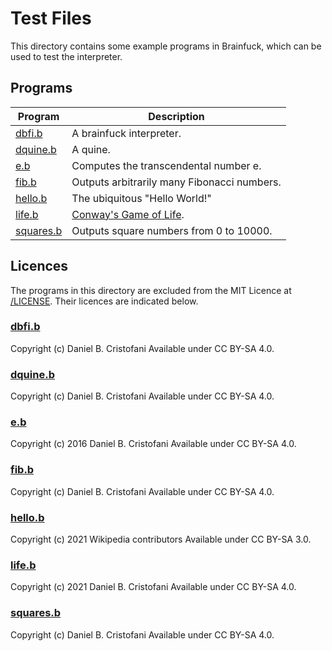 # Test Files

This directory contains some example programs in Brainfuck, which can be used to test the interpreter.

## Programs

| Program                      | Description                                                                     |
| ---------------------------- | ------------------------------------------------------------------------------- |
| [dbfi.b](/test/dbfi.b)       | A brainfuck interpreter.                                                        |
| [dquine.b](/test/dquine.b)   | A quine.                                                                        |
| [e.b](/test/e.b)             | Computes the transcendental number e.                                           |
| [fib.b](/test/fib.b)         | Outputs arbitrarily many Fibonacci numbers.                                     |
| [hello.b](/test/hello.b)     | The ubiquitous "Hello World!"                                                   |
| [life.b](/test/life.b)       | [Conway's Game of Life](https://en.wikipedia.org/wiki/Conway%27s_Game_of_Life). |
| [squares.b](/test/squares.b) | Outputs square numbers from 0 to 10000.                                         |

## Licences

The programs in this directory are excluded from the MIT Licence at [/LICENSE](/LICENSE). Their licences are indicated below.

### [dbfi.b](/test/dbfi.b)

Copyright (c) Daniel B. Cristofani
Available under CC BY-SA 4.0.

### [dquine.b](/test/dquine.b)

Copyright (c) Daniel B. Cristofani
Available under CC BY-SA 4.0.

### [e.b](/test/e.b)

Copyright (c) 2016 Daniel B. Cristofani
Available under CC BY-SA 4.0.

### [fib.b](/test/fib.b)

Copyright (c) Daniel B. Cristofani
Available under CC BY-SA 4.0.

### [hello.b](/test/hello.b)

Copyright (c) 2021 Wikipedia contributors
Available under CC BY-SA 3.0.

### [life.b](/test/life.b)

Copyright (c) 2021 Daniel B. Cristofani
Available under CC BY-SA 4.0.

### [squares.b](/test/squares.b)

Copyright (c) Daniel B. Cristofani
Available under CC BY-SA 4.0.
